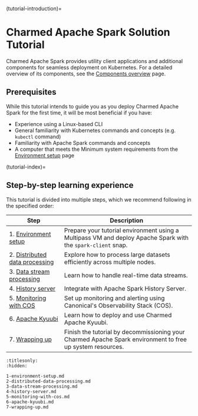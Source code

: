 (tutorial-introduction)=
# Charmed Apache Spark Solution Tutorial

Charmed Apache Spark provides utility client applications and additional components for seamless deployment on Kubernetes. For a detailed overview of its components, see the [Components overview](/explanation/component-overview) page.

## Prerequisites

While this tutorial intends to guide you as you deploy Charmed Apache Spark for the first time, it will be most beneficial if you have:

* Experience using a Linux-based CLI
* General familiarity with Kubernetes commands and concepts (e.g. `kubectl` command)
* Familiarity with Apache Spark commands and concepts
* A computer that meets the Minimum system requirements from the [Environment setup]() page

(tutorial-index)=
## Step-by-step learning experience

This tutorial is divided into multiple steps, which we recommend following in the specified order:

| Step | Description |
| ------- | ---------- |
| 1. [Environment setup](/tutorial/1-environment-setup) | Prepare your tutorial environment using a Multipass VM and deploy Apache Spark with the `spark-client` snap.|
| 2. [Distributed data processing](/tutorial/2-distributed-data-processing) | Explore how to process large datasets efficiently across multiple nodes.|
| 3. [Data stream processing](/tutorial/3-data-stream-processing) | Learn how to handle real-time data streams.|
| 4. [History server](/tutorial/4-history-server) | Integrate with Apache Spark History Server.|
| 5. [Monitoring with COS](/tutorial/5-monitoring-with-cos) | Set up monitoring and alerting using Canonical's Observability Stack (COS).|
| 6. [Apache Kyuubi](/tutorial/6-apache-kyuubi) | Learn how to deploy and use Charmed Apache Kyuubi.|
| 7. [Wrapping up](/tutorial/7-wrapping-up) | Finish the tutorial by decommissioning your Charmed Apache Spark environment to free up system resources.|

```{toctree}
:titlesonly:
:hidden:

1-environment-setup.md
2-distributed-data-processing.md
3-data-stream-processing.md
4-history-server.md
5-monitoring-with-cos.md
6-apache-kyuubi.md
7-wrapping-up.md
```
